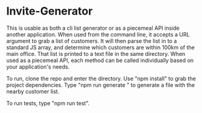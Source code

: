 # Invite-Generator
This is usable as both a cli list generator or as a piecemeal API inside another application.  When used from the command line, it accepts a URL argument to grab a list of customers.  It will then parse the list in to a standard JS array, and determine which customers are within 100km of the main office. That list is printed to a text file in the same directory.  When used as a piecemeal API, each method can be called individually based on your application's needs.

To run, clone the repo and enter the directory. Use "npm install" to grab the project dependencies. Type "npm run generate <your url arg here>" to generate a file with the nearby customer list.

To run tests, type "npm run test".
